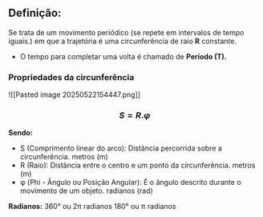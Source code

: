 
## Definição:

Se trata de um movimento periódico (se repete em intervalos de tempo iguais.) em que a trajetória é uma circunferência de raio **R** constante. 
- O tempo para completar uma volta é chamado de **Período (T).**

### Propriedades da circunferência

![[Pasted image 20250522154447.png]]


### $$S = R . φ$$
**Sendo:**
- S (Comprimento linear do arco): Distância percorrida sobre a circunferência. metros (m)
- R (Raio): Distância entre o centro e um ponto da circunferência. metros (m)
- φ (Phi - Ângulo ou Posição Angular): É o ângulo descrito durante o movimento de um objeto. radianos (rad)

**Radianos:**
360° ou 2π radianos
180° ou π radianos

